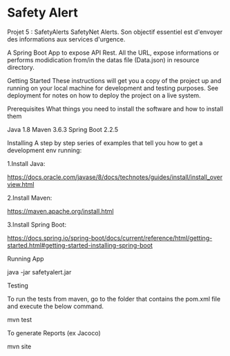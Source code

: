# Safety Alert
Projet 5 : SafetyAlerts
SafetyNet Alerts. Son objectif essentiel est d'envoyer des informations aux services d'urgence. 

A Spring Boot App to expose API Rest.
All the URL, expose informations or performs modidication from/in the datas file (Data.json) in resource directory. 

Getting Started
These instructions will get you a copy of the project up and running on your local machine for development and testing purposes. See deployment for notes on how to deploy the project on a live system.

Prerequisites
What things you need to install the software and how to install them

Java 1.8
Maven 3.6.3
Spring Boot 2.2.5

Installing
A step by step series of examples that tell you how to get a development env running:

1.Install Java:

https://docs.oracle.com/javase/8/docs/technotes/guides/install/install_overview.html

2.Install Maven:

https://maven.apache.org/install.html

3.Install Spring Boot:

https://docs.spring.io/spring-boot/docs/current/reference/html/getting-started.html#getting-started-installing-spring-boot


Running App

java -jar safetyalert.jar

Testing

To run the tests from maven, go to the folder that contains the pom.xml file and execute the below command.

mvn test

To generate Reports (ex Jacoco)

mvn site
